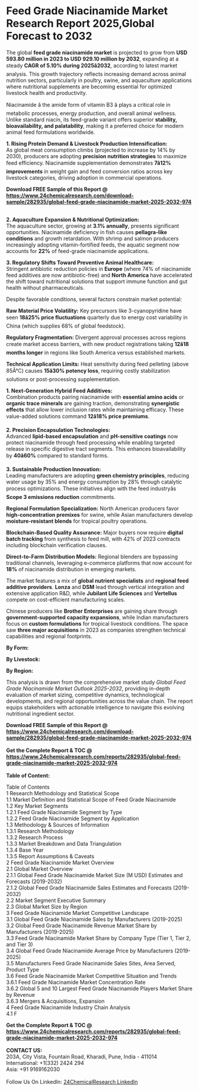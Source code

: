 <h1>Feed Grade Niacinamide Market Research Report 2025,Global Forecast to 2032</h1><p>The global <strong>feed grade niacinamide market</strong> is projected to grow from <strong>USD 593.80 million in 2023 to USD 929.10 million by 2032</strong>, expanding at a steady <strong>CAGR of 5.10% during 2025â2032</strong>, according to latest market analysis. This growth trajectory reflects increasing demand across animal nutrition sectors, particularly in poultry, swine, and aquaculture applications where nutritional supplements are becoming essential for optimized livestock health and productivity.</p><p>Niacinamide â the amide form of vitamin B3 â plays a critical role in metabolic processes, energy production, and overall animal wellness. Unlike standard niacin, its feed-grade variant offers superior <strong>stability, bioavailability, and palatability</strong>, making it a preferred choice for modern animal feed formulations worldwide.</p><p><strong>1. Rising Protein Demand &amp; Livestock Production Intensification:</strong><br>
As global meat consumption climbs (projected to increase by 14% by 2030), producers are adopting <strong>precision nutrition strategies</strong> to maximize feed efficiency. Niacinamide supplementation demonstrates <strong>7â12% improvements</strong> in weight gain and feed conversion ratios across key livestock categories, driving adoption in commercial operations.</p><div><b>Download FREE Sample of this Report @ 
            <a href="https://www.24chemicalresearch.com/download-sample/282935/global-feed-grade-niacinamide-market-2025-2032-974">
            https://www.24chemicalresearch.com/download-sample/282935/global-feed-grade-niacinamide-market-2025-2032-974</a></b></div><br><p><strong>2. Aquaculture Expansion &amp; Nutritional Optimization:</strong><br>
The aquaculture sector, growing at <strong>3.1% annually</strong>, presents significant opportunities. Niacinamide deficiency in fish causes <strong>pellagra-like conditions</strong> and growth retardation. With shrimp and salmon producers increasingly adopting vitamin-fortified feeds, the aquatic segment now accounts for <strong>22%</strong> of feed-grade niacinamide applications.</p><p><strong>3. Regulatory Shifts Toward Preventive Animal Healthcare:</strong><br>
Stringent antibiotic reduction policies in <strong>Europe</strong> (where 74% of niacinamide feed additives are now antibiotic-free) and <strong>North America</strong> have accelerated the shift toward nutritional solutions that support immune function and gut health without pharmaceuticals.</p><p>Despite favorable conditions, several factors constrain market potential:</p><p><strong>Raw Material Price Volatility:</strong> Key precursors like 3-cyanopyridine have seen <strong>18â25% price fluctuations</strong> quarterly due to energy cost variability in China (which supplies 68% of global feedstock).</p><p><strong>Regulatory Fragmentation:</strong> Divergent approval processes across regions create market access barriers, with new product registrations taking <strong>12â18 months longer</strong> in regions like South America versus established markets.</p><p><strong>Technical Application Limits:</strong> Heat sensitivity during feed pelleting (above 85Â°C) causes <strong>15â30% potency loss</strong>, requiring costly stabilization solutions or post-processing supplementation.</p><p><strong>1. Next-Generation Hybrid Feed Additives:</strong><br>
Combination products pairing niacinamide with <strong>essential amino acids</strong> or <strong>organic trace minerals</strong> are gaining traction, demonstrating <strong>synergistic effects</strong> that allow lower inclusion rates while maintaining efficacy. These value-added solutions command <strong>12â18% price premiums</strong>.</p><p><strong>2. Precision Encapsulation Technologies:</strong><br>
Advanced <strong>lipid-based encapsulation</strong> and <strong>pH-sensitive coatings</strong> now protect niacinamide through feed processing while enabling targeted release in specific digestive tract segments. This enhances bioavailability by <strong>40â60%</strong> compared to standard forms.</p><p><strong>3. Sustainable Production Innovation:</strong><br>
Leading manufacturers are adopting <strong>green chemistry principles</strong>, reducing water usage by 35% and energy consumption by 28% through catalytic process optimizations. These initiatives align with the feed industryâs <strong>Scope 3 emissions reduction</strong> commitments.</p><p><strong>Regional Formulation Specialization:</strong> North American producers favor <strong>high-concentration premixes</strong> for swine, while Asian manufacturers develop <strong>moisture-resistant blends</strong> for tropical poultry operations.</p><p><strong>Blockchain-Based Quality Assurance:</strong> Major buyers now require <strong>digital batch tracking</strong> from synthesis to feed mill, with 42% of 2023 contracts including blockchain verification clauses.</p><p><strong>Direct-to-Farm Distribution Models:</strong> Regional blenders are bypassing traditional channels, leveraging e-commerce platforms that now account for <strong>18%</strong> of niacinamide distribution in emerging markets.</p><p>The market features a mix of <strong>global nutrient specialists</strong> and <strong>regional feed additive providers</strong>. <strong>Lonza</strong> and <strong>DSM</strong> lead through vertical integration and extensive application R&amp;D, while <strong>Jubilant Life Sciences</strong> and <strong>Vertellus</strong> compete on cost-efficient manufacturing scales.</p><p>Chinese producers like <strong>Brother Enterprises</strong> are gaining share through <strong>government-supported capacity expansions</strong>, while Indian manufacturers focus on <strong>custom formulations</strong> for tropical livestock conditions. The space saw <strong>three major acquisitions</strong> in 2023 as companies strengthen technical capabilities and regional footprints.</p><p><strong>By Form:</strong>
	</p><p><strong>By Livestock:</strong>
	</p><p><strong>By Region:</strong>
	</p><p>This analysis is drawn from the comprehensive market study <em>Global Feed Grade Niacinamide Market Outlook 2025-2032</em>, providing in-depth evaluation of market sizing, competitive dynamics, technological developments, and regional opportunities across the value chain. The report equips stakeholders with actionable intelligence to navigate this evolving nutritional ingredient sector.</p><div><b>Download FREE Sample of this Report @ 
            <a href="https://www.24chemicalresearch.com/download-sample/282935/global-feed-grade-niacinamide-market-2025-2032-974">
            https://www.24chemicalresearch.com/download-sample/282935/global-feed-grade-niacinamide-market-2025-2032-974</a></b></div><br><div><b>Get the Complete Report & TOC @ 
            <a href="https://www.24chemicalresearch.com/reports/282935/global-feed-grade-niacinamide-market-2025-2032-974">
            https://www.24chemicalresearch.com/reports/282935/global-feed-grade-niacinamide-market-2025-2032-974</a></b></div><br>
            <b>Table of Content:</b><p>Table of Contents<br />
1 Research Methodology and Statistical Scope<br />
1.1 Market Definition and Statistical Scope of Feed Grade Niacinamide<br />
1.2 Key Market Segments<br />
1.2.1 Feed Grade Niacinamide Segment by Type<br />
1.2.2 Feed Grade Niacinamide Segment by Application<br />
1.3 Methodology & Sources of Information<br />
1.3.1 Research Methodology<br />
1.3.2 Research Process<br />
1.3.3 Market Breakdown and Data Triangulation<br />
1.3.4 Base Year<br />
1.3.5 Report Assumptions & Caveats<br />
2 Feed Grade Niacinamide Market Overview<br />
2.1 Global Market Overview<br />
2.1.1 Global Feed Grade Niacinamide Market Size (M USD) Estimates and Forecasts (2019-2032)<br />
2.1.2 Global Feed Grade Niacinamide Sales Estimates and Forecasts (2019-2032)<br />
2.2 Market Segment Executive Summary<br />
2.3 Global Market Size by Region<br />
3 Feed Grade Niacinamide Market Competitive Landscape<br />
3.1 Global Feed Grade Niacinamide Sales by Manufacturers (2019-2025)<br />
3.2 Global Feed Grade Niacinamide Revenue Market Share by Manufacturers (2019-2025)<br />
3.3 Feed Grade Niacinamide Market Share by Company Type (Tier 1, Tier 2, and Tier 3)<br />
3.4 Global Feed Grade Niacinamide Average Price by Manufacturers (2019-2025)<br />
3.5 Manufacturers Feed Grade Niacinamide Sales Sites, Area Served, Product Type<br />
3.6 Feed Grade Niacinamide Market Competitive Situation and Trends<br />
3.6.1 Feed Grade Niacinamide Market Concentration Rate<br />
3.6.2 Global 5 and 10 Largest Feed Grade Niacinamide Players Market Share by Revenue<br />
3.6.3 Mergers & Acquisitions, Expansion<br />
4 Feed Grade Niacinamide Industry Chain Analysis<br />
4.1 F</p><div><b>Get the Complete Report & TOC @ 
            <a href="https://www.24chemicalresearch.com/reports/282935/global-feed-grade-niacinamide-market-2025-2032-974">
            https://www.24chemicalresearch.com/reports/282935/global-feed-grade-niacinamide-market-2025-2032-974</a></b></div><br><b>CONTACT US:</b><br>
            203A, City Vista, Fountain Road, Kharadi, Pune, India - 411014<br>
            International: +1(332) 2424 294<br>
            Asia: +91 9169162030 <br><br>
            Follow Us On LinkedIn: <a href="https://www.linkedin.com/company/24chemicalresearch/">24ChemicalResearch LinkedIn</a>